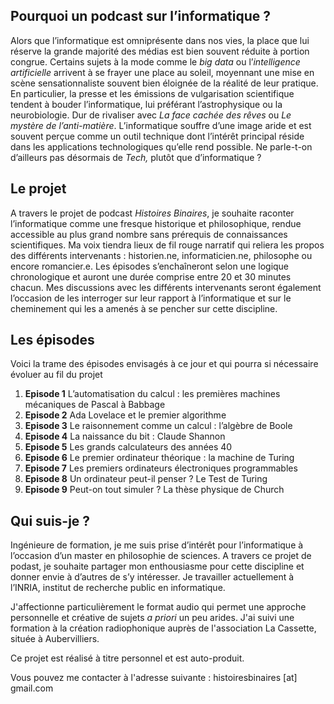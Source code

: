 ## Pourquoi un podcast sur l’informatique ?

Alors que l’informatique est omniprésente dans nos vies, la place que lui réserve la grande majorité des médias est bien souvent réduite à portion congrue. Certains sujets à la mode comme le *big data*  ou l’*intelligence artificielle* arrivent à se frayer une place au soleil, moyennant une mise en scène sensationnaliste souvent bien éloignée de la réalité de leur pratique. En particulier, la presse et les émissions de vulgarisation scientifique tendent à bouder l’informatique, lui préférant l’astrophysique ou la neurobiologie. Dur de rivaliser avec *La face cachée des rêves* ou *Le mystère de l’anti-matière*. L’informatique souffre d’une image aride et est souvent perçue comme un outil technique dont l’intérêt principal réside dans les applications technologiques qu’elle rend possible. Ne parle-t-on d’ailleurs pas désormais de *Tech,* plutôt que d’informatique ?

## Le projet

A travers le projet de podcast *Histoires Binaires*, je souhaite raconter l’informatique comme une fresque historique et philosophique, rendue accessible au plus grand nombre sans prérequis de connaissances scientifiques. Ma voix tiendra lieux de fil rouge narratif qui reliera les propos des différents intervenants : historien.ne, informaticien.ne, philosophe ou encore romancier.e. Les épisodes s’enchaîneront selon une logique chronologique et auront une durée comprise entre 20 et 30 minutes chacun. Mes discussions avec les différents intervenants seront également l’occasion de les interroger sur leur rapport à l’informatique et sur le cheminement qui les a amenés à se pencher sur cette discipline.  

## Les épisodes

Voici la trame des épisodes envisagés à ce jour et qui pourra si nécessaire évoluer au fil du projet

1. **Episode 1** L’automatisation du calcul : les premières machines mécaniques de Pascal à Babbage
2. **Episode 2** Ada Lovelace et le premier algorithme
3. **Episode 3** Le raisonnement comme un calcul : l’algèbre de Boole 
4. **Episode 4** La naissance du bit : Claude Shannon 
5. **Episode 5** Les grands calculateurs des années 40 
6. **Episode 6** Le premier ordinateur théorique : la machine de Turing
7. **Episode 7** Les premiers ordinateurs électroniques programmables 
8. **Episode 8** Un ordinateur peut-il penser ? Le Test de Turing 
9. **Episode 9** Peut-on tout simuler ? La thèse physique de Church 

## Qui suis-je ?

Ingénieure de formation, je me suis prise d’intérêt pour l’informatique à l’occasion d’un master en philosophie de sciences. A travers ce projet de podast, je souhaite partager mon enthousiasme pour cette discipline et donner envie à d’autres de s’y intéresser. Je travailler actuellement à l’INRIA, institut de recherche public en informatique. 

J'affectionne particulièrement le format audio qui permet une approche personnelle et créative de sujets _a priori_ un peu arides. J'ai suivi une formation à la création radiophonique auprès de l'association La Cassette, située à Aubervilliers. 

Ce projet est réalisé à titre personnel et est auto-produit.

Vous pouvez me contacter à l'adresse suivante : histoiresbinaires [at] gmail.com
